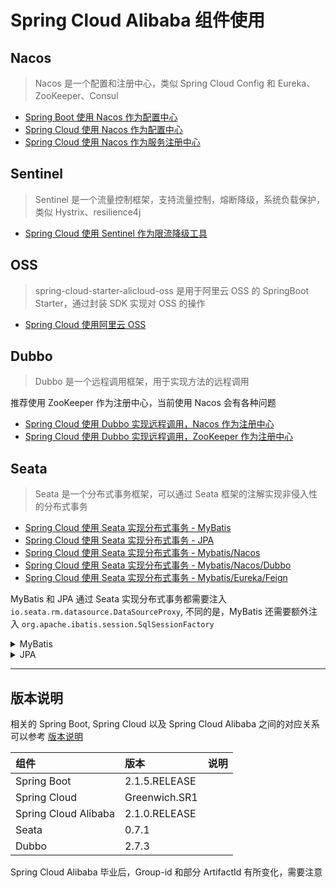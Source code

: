 # Spring Cloud Alibaba 组件使用

## Nacos

> Nacos 是一个配置和注册中心，类似 Spring Cloud Config 和 Eureka、ZooKeeper、Consul

- [Spring Boot 使用 Nacos 作为配置中心](./boot-config/README.md)
- [Spring Cloud 使用 Nacos 作为配置中心](./cloud-config/README.md)
- [Spring Cloud 使用 Nacos 作为服务注册中心](./cloud-discovery/README.md)

## Sentinel 

> Sentinel 是一个流量控制框架，支持流量控制，熔断降级，系统负载保护，类似 Hystrix、resilience4j

- [Spring Cloud 使用 Sentinel 作为限流降级工具](./sentinel-nacos-config/README.md)

## OSS 

> spring-cloud-starter-alicloud-oss 是用于阿里云 OSS 的 SpringBoot Starter，通过封装 SDK 实现对 OSS 的操作

- [Spring Cloud 使用阿里云 OSS](./cloud-oss/README.md)

## Dubbo

> Dubbo 是一个远程调用框架，用于实现方法的远程调用

推荐使用 ZooKeeper 作为注册中心，当前使用 Nacos 会有各种问题

- [Spring Cloud 使用 Dubbo 实现远程调用，Nacos 作为注册中心](./cloud-dubbo-nacos/README.md)
- [Spring Cloud 使用 Dubbo 实现远程调用，ZooKeeper 作为注册中心](./cloud-dubbo-zk/README.md)

## Seata 

> Seata 是一个分布式事务框架，可以通过 Seata 框架的注解实现非侵入性的分布式事务

- [Spring Cloud 使用 Seata 实现分布式事务 - MyBatis](./cloud-seata-mybatis/README.md)
- [Spring Cloud 使用 Seata 实现分布式事务 - JPA](./cloud-seata-jpa/README.md)
- [Spring Cloud 使用 Seata 实现分布式事务 - Mybatis/Nacos](./cloud-seata-nacos/README.md)
- [Spring Cloud 使用 Seata 实现分布式事务 - Mybatis/Nacos/Dubbo](./cloud-seata-dubbo-nacos/README.md)
- [Spring Cloud 使用 Seata 实现分布式事务 - Mybatis/Eureka/Feign](./cloud-seata-eureka/README.md)

MyBatis 和 JPA 通过 Seata 实现分布式事务都需要注入 `io.seata.rm.datasource.DataSourceProxy`, 不同的是，MyBatis 还需要额外注入 `org.apache.ibatis.session.SqlSessionFactory`

<details>
<summary>MyBatis</summary>

```java
@Configuration
public class DataSourceProxyConfig {

    @Bean
    @ConfigurationProperties(prefix = "spring.datasource")
    public DataSource dataSource() {
        return new DruidDataSource();
    }

    @Bean
    public DataSourceProxy dataSourceProxy(DataSource dataSource) {
        return new DataSourceProxy(dataSource);
    }

    @Bean
    public SqlSessionFactory sqlSessionFactoryBean(DataSourceProxy dataSourceProxy) throws Exception {
        SqlSessionFactoryBean sqlSessionFactoryBean = new SqlSessionFactoryBean();
        sqlSessionFactoryBean.setDataSource(dataSourceProxy);
        return sqlSessionFactoryBean.getObject();
    }
}
```
</details>


<details>
<summary>JPA</summary>

```java
@Configuration
public class DataSourceProxyConfig {

    @Bean
    @ConfigurationProperties(prefix = "spring.datasource")
    public DruidDataSource druidDataSource() {
        return new DruidDataSource();
    }

    @Primary
    @Bean
    public DataSourceProxy dataSource(DruidDataSource druidDataSource) {
        return new DataSourceProxy(druidDataSource);
    }

}
```

</details>

------------------

## 版本说明 

相关的 Spring Boot, Spring Cloud 以及 Spring Cloud Alibaba 之间的对应关系可以参考 [版本说明](https://github.com/spring-cloud-incubator/spring-cloud-alibaba/wiki/%E7%89%88%E6%9C%AC%E8%AF%B4%E6%98%8E)

| 组件 | 版本 | 说明|
|:----|:-----|:----|
|Spring Boot |2.1.5.RELEASE||
|Spring Cloud |Greenwich.SR1||
|Spring Cloud Alibaba |2.1.0.RELEASE|| 
|Seata |0.7.1||
|Dubbo |2.7.3||

Spring Cloud Alibaba 毕业后，Group-id 和部分 ArtifactId 有所变化，需要注意